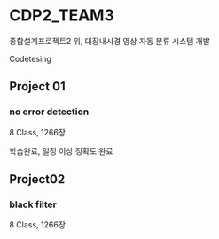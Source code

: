 # CDP2_TEAM3
종합설계프로젝트2 위, 대장내시경 영상 자동 분류 시스템 개발

Codetesing

## Project 01
### no error detection

8 Class, 1266장

학습완료, 일정 이상 정확도 완료

## Project02

### black filter

8 Class, 1266장
